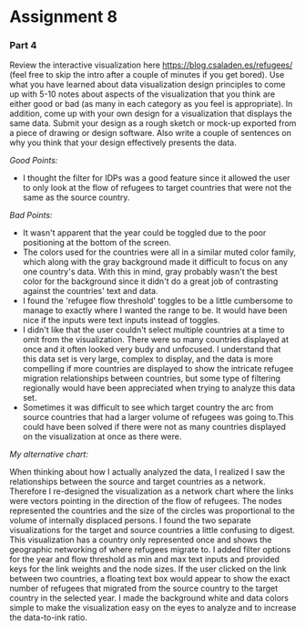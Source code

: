 # Assignment 8

### Part 4
Review the interactive visualization here https://blog.csaladen.es/refugees/ (feel free to skip the intro after a couple of minutes if you get bored). Use what you have learned about data visualization design principles to come up with 5-10 notes about aspects of the visualization that you think are either good or bad (as many in each category as you feel is appropriate). In addition, come up with your own design for a visualization that displays the same data. Submit your design as a rough sketch or mock-up exported from a piece of drawing or design software. Also write a couple of sentences on why you think that your design effectively presents the data.

*Good Points:*

- I thought the filter for IDPs was a good feature since it allowed the user to only look at the flow of refugees to target countries that were not the same as the source country.


*Bad Points:*

- It wasn't apparent that the year could be toggled due to the poor positioning at the bottom of the screen.
- The colors used for the countries were all in a similar muted color family, which along with the gray background made it difficult to focus on any one country's data. With this in mind, gray probably wasn't the best color for the background since it didn't do a great job of contrasting against the countries' text and data. 
- I found the 'refugee flow threshold' toggles to be a little cumbersome to manage to exactly where I wanted the range to be. It would have been nice if the inputs were text inputs instead of toggles.
- I didn't like that the user couldn't select multiple countries at a time to omit from the visualization. There were so many countries displayed at once and it often looked very budy and unfocused. I understand that this data set is very large, complex to display, and the data is more compelling if more countries are displayed to show the intricate refugee migration relationships between countries, but some type of filtering regionally would have been appreciated when trying to analyze this data set.
- Sometimes it was difficult to see which target country the arc from source countries that had a larger volume of refugees was going to.This could have been solved if there were not as many countries displayed on the visualization at once as there were.

*My alternative chart:*

When thinking about how I actually analyzed the data, I realized I saw the relationships between the source and target countries as a network. Therefore I re-designed the visualization as a network chart where the links were vectors pointing in the direction of the flow of refugees. The nodes represented the countries and the size of the circles was proportional to the volume of internally displaced persons. I found the two separate visualizations for the target and source countries a little confusing to digest. This visualization has a country only represented once and shows the geographic networking of where refugees migrate to. I added filter options for the year and flow threshold as min and max text inputs and provided keys for the link weights and the node sizes. If the user clicked on the link between two countries, a floating text box would appear to show the exact number of refugees that migrated from the source country to the target country in the selected year. I made the background white and data colors simple to make the visualization easy on the eyes to analyze and to increase the data-to-ink ratio. 